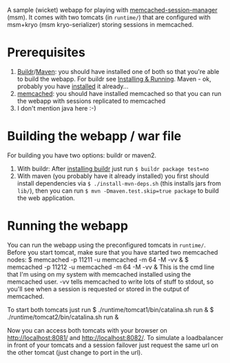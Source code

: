 A sample (wicket) webapp for playing with [memcached-session-manager](http://code.google.com/p/memcached-session-manager/) (msm).
It comes with two tomcats (in `runtime/`) that are configured with msm+kryo (msm kryo-serializer) storing sessions in memcached.

# Prerequisites
1. [Buildr](http://buildr.apache.org)/[Maven](http://maven.apache.org): you should have installed one of both so that you're able to build the webapp. For buildr see [Installing & Running](http://buildr.apache.org/installing.html). Maven - ok, probably you have [installed](http://maven.apache.org/download.html) it already...
2. [memcached](http://memcached.org): you should have installed memcached so that you can run the webapp with sessions replicated to memcached
3. I don't mention java here :-)

# Building the webapp / war file
For building you have two options: buildr or maven2.

1. With buildr: After [installing buildr](http://buildr.apache.org/installing.html) just run
    `$ buildr package test=no`
2. With maven (you probably have it already installed) you first should install dependencies via `$ ./install-mvn-deps.sh` (this installs jars from `lib/`), then you can run
    `$ mvn -Dmaven.test.skip=true package`
   to build the web application.

# Running the webapp
You can run the webapp using the preconfigured tomcats in `runtime/`. Before you start tomcat, make sure that you have started two memcached nodes:
    $ memcached -p 11211 -u memcached -m 64 -M -vv &
    $ memcached -p 11212 -u memcached -m 64 -M -vv &
This is the cmd line that I'm using on my system with memcached installed using the memcached user. -vv tells memcached to write lots of stuff to stdout, so you'll see when a session is requested or stored in the output of memcached.

To start both tomcats just run
    $ ./runtime/tomcat1/bin/catalina.sh run &
    $ ./runtime/tomcat2/bin/catalina.sh run &

Now you can access both tomcats with your browser on [http://localhost:8081/](http://localhost:8081/) and [http://localhost:8082/](http://localhost:8082/). To simulate a loadbalancer in front of your tomcats and a session failover just request the same url on the other tomcat (just change to port in the url).
